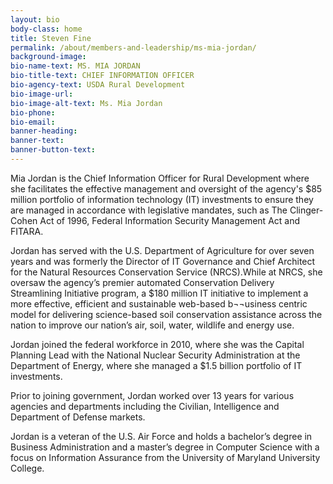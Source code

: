 ```yaml
---
layout: bio
body-class: home
title: Steven Fine
permalink: /about/members-and-leadership/ms-mia-jordan/
background-image: 
bio-name-text: MS. MIA JORDAN
bio-title-text: CHIEF INFORMATION OFFICER
bio-agency-text: USDA Rural Development
bio-image-url: 
bio-image-alt-text: Ms. Mia Jordan
bio-phone: 
bio-email:  
banner-heading: 
banner-text: 
banner-button-text: 
---
```


Mia Jordan is the Chief Information Officer for Rural Development where she facilitates the effective management and oversight of the agency's $85 million portfolio of information technology (IT) investments to ensure they are managed in accordance with legislative mandates, such as The Clinger-Cohen Act of 1996, Federal Information Security Management Act and FITARA. 

Jordan has served with the U.S. Department of Agriculture for over seven years and was formerly the Director of IT Governance and Chief Architect for the Natural Resources Conservation Service (NRCS).While at NRCS, she oversaw the agency’s premier automated Conservation Delivery Streamlining Initiative program, a $180 million IT initiative to implement a more effective, efficient and sustainable web-based b¬¬usiness centric model for delivering science-based soil conservation assistance across the nation to improve our nation’s air, soil, water, wildlife and energy use. 

Jordan joined the federal workforce in 2010, where she was the Capital Planning Lead with the National Nuclear Security Administration at the Department of Energy, where she managed a $1.5 billion portfolio of IT investments. 

Prior to joining government, Jordan worked over 13 years for various agencies and departments including the Civilian, Intelligence and Department of Defense markets. 

Jordan is a veteran of the U.S. Air Force and holds a bachelor’s degree in Business Administration and a master’s degree in Computer Science with a focus on Information Assurance from the University of Maryland University College.
